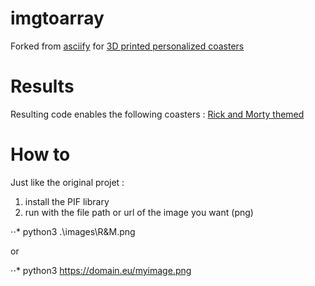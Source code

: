 # imgtoarray
Forked from [asciify](https://github.com/RameshAditya/asciify) for [3D printed personalized coasters](https://www.thingiverse.com/thing:139754)

# Results
Resulting code enables the following coasters :
[Rick and Morty themed](https://www.thingiverse.com/thing:3781814)

# How to
Just like the original projet : 
1. install the PIF library
2. run with the file path or url of the image you want (png)

⋅⋅* python3 .\images\R&M.png

or

⋅⋅* python3 https://domain.eu/myimage.png
